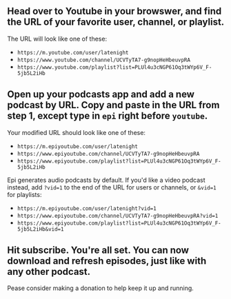 ## Head over to Youtube in your browswer, and find the URL of your favorite user, channel, or playlist.

The URL will look like one of these:

+ `https://m.youtube.com/user/latenight`
+ `https://www.youtube.com/channel/UCVTyTA7-g9nopHeHbeuvpRA`
+ `https://www.youtube.com/playlist?list=PLUl4u3cNGP61Oq3tWYp6V_F-5jb5L2iHb`

## Open up your podcasts app and add a new podcast by URL. Copy and paste in the URL from step 1, except type in `epi` right before `youtube`.

Your modified URL should look like one of these:</p>
+ `https://m.epiyoutube.com/user/latenight`
+ `https://www.epiyoutube.com/channel/UCVTyTA7-g9nopHeHbeuvpRA`
+ `https://www.epiyoutube.com/playlist?list=PLUl4u3cNGP61Oq3tWYp6V_F-5jb5L2iHb`

Epi generates audio podcasts by default. If you'd like a video podcast instead, add `?vid=1` to the end of the URL for users or channels, or `&vid=1` for playlists:

+ `https://m.epiyoutube.com/user/latenight?vid=1`
+ `https://www.epiyoutube.com/channel/UCVTyTA7-g9nopHeHbeuvpRA?vid=1`
+ `https://www.epiyoutube.com/playlist?list=PLUl4u3cNGP61Oq3tWYp6V_F-5jb5L2iHb&vid=1`

## Hit subscribe. You're all set. You can now download and refresh episodes, just like with any other podcast.

Pease consider making a donation to help keep it up and running.